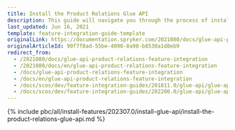 ```yaml
---
title: Install the Product Relations Glue API
description: This guide will navigate you through the process of installing and configuring the Product Relations feature in Spryker OS.
last_updated: Jun 16, 2021
template: feature-integration-guide-template
originalLink: https://documentation.spryker.com/2021080/docs/glue-api-product-relations-feature-integration
originalArticleId: 90f7f8ad-55be-4090-8a98-b8530a1d8eb9
redirect_from:
  - /2021080/docs/glue-api-product-relations-feature-integration
  - /2021080/docs/en/glue-api-product-relations-feature-integration
  - /docs/glue-api-product-relations-feature-integration
  - /docs/en/glue-api-product-relations-feature-integration
  - /docs/scos/dev/feature-integration-guides/201811.0/glue-api/glue-api-product-relations-feature-integration.html
  - /docs/scos/dev/feature-integration-guides/202200.0/glue-api/glue-api-product-relations-feature-integration.html
---
```


{% include pbc/all/install-features/202307.0/install-glue-api/install-the-product-relations-glue-api.md %} <!-- To edit, see /_includes/pbc/all/install-features/202307.0/install-glue-api/install-the-product-relations-glue-api.md -->

